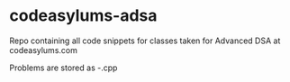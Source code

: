 # codeasylums-adsa
Repo containing all code snippets for classes taken for Advanced DSA at codeasylums.com

Problems are stored as <Problem-Code>-<Judge>.cpp

